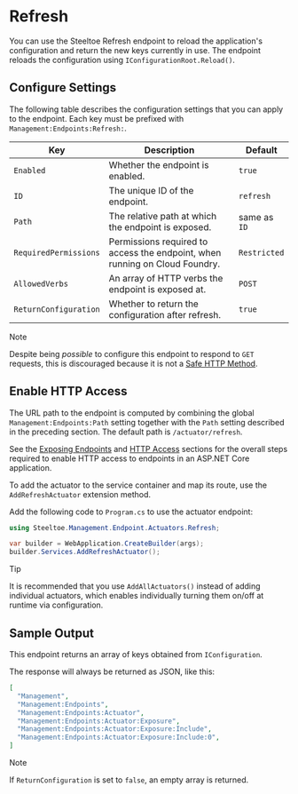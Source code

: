 # Refresh

You can use the Steeltoe Refresh endpoint to reload the application's configuration and return the new keys currently in use.
The endpoint reloads the configuration using `IConfigurationRoot.Reload()`.

## Configure Settings

The following table describes the configuration settings that you can apply to the endpoint.
Each key must be prefixed with `Management:Endpoints:Refresh:`.

| Key | Description | Default |
| --- | --- | --- |
| `Enabled` | Whether the endpoint is enabled. | `true` |
| `ID` | The unique ID of the endpoint. | `refresh` |
| `Path` | The relative path at which the endpoint is exposed. | same as `ID` |
| `RequiredPermissions` | Permissions required to access the endpoint, when running on Cloud Foundry. | `Restricted` |
| `AllowedVerbs` | An array of HTTP verbs the endpoint is exposed at. | `POST` |
| `ReturnConfiguration` | Whether to return the configuration after refresh. | `true` |

> [!NOTE]
> Despite being *possible* to configure this endpoint to respond to `GET` requests,
> this is discouraged because it is not a [Safe HTTP Method](https://developer.mozilla.org/en-US/docs/Glossary/Safe/HTTP).

## Enable HTTP Access

The URL path to the endpoint is computed by combining the global `Management:Endpoints:Path` setting together with the `Path` setting described in the preceding section.
The default path is `/actuator/refresh`.

See the [Exposing Endpoints](./using-endpoints.md#exposing-endpoints) and [HTTP Access](./using-endpoints.md#http-access) sections for the overall steps required to enable HTTP access to endpoints in an ASP.NET Core application.

To add the actuator to the service container and map its route, use the `AddRefreshActuator` extension method.

Add the following code to `Program.cs` to use the actuator endpoint:

```csharp
using Steeltoe.Management.Endpoint.Actuators.Refresh;

var builder = WebApplication.CreateBuilder(args);
builder.Services.AddRefreshActuator();
```

> [!TIP]
> It is recommended that you use `AddAllActuators()` instead of adding individual actuators,
> which enables individually turning them on/off at runtime via configuration.

## Sample Output

This endpoint returns an array of keys obtained from `IConfiguration`.

The response will always be returned as JSON, like this:

```json
[
  "Management",
  "Management:Endpoints",
  "Management:Endpoints:Actuator",
  "Management:Endpoints:Actuator:Exposure",
  "Management:Endpoints:Actuator:Exposure:Include",
  "Management:Endpoints:Actuator:Exposure:Include:0",
]
```

> [!NOTE]
> If `ReturnConfiguration` is set to `false`, an empty array is returned.
